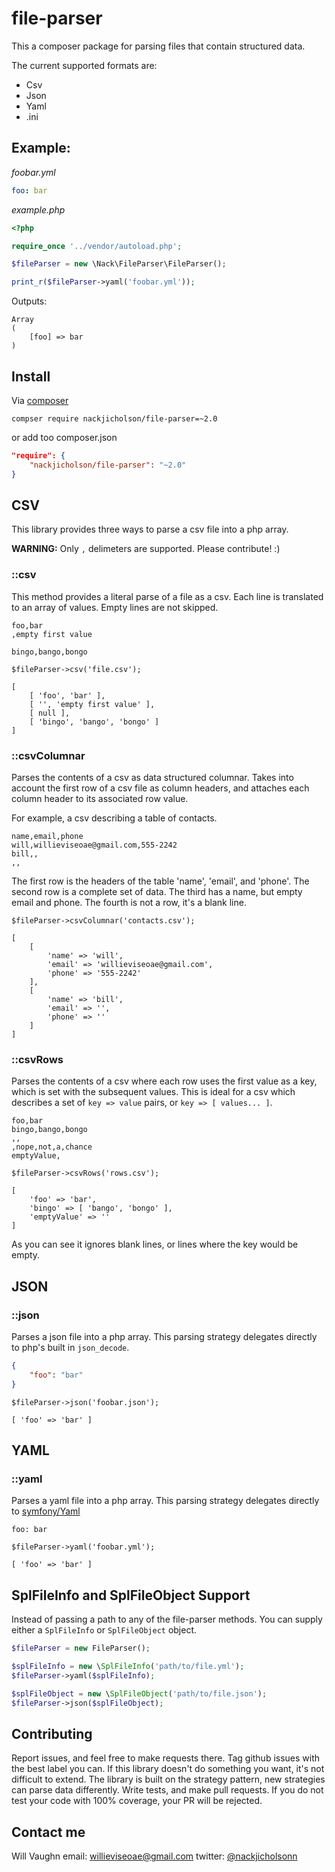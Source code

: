 file-parser
===

This a composer package for parsing files that contain structured data.

The current supported formats are:

- Csv
- Json
- Yaml
- .ini

## Example:

*foobar.yml*
```yaml
foo: bar
```
*example.php*
```php
<?php

require_once '../vendor/autoload.php';

$fileParser = new \Nack\FileParser\FileParser();

print_r($fileParser->yaml('foobar.yml'));
```
Outputs:
```
Array
(
    [foo] => bar
)
```

## Install

Via [composer](http://getComposer.org)

`compser require nackjicholson/file-parser=~2.0`

or add too composer.json
```json
"require": {
    "nackjicholson/file-parser": "~2.0"
}
```

## CSV

This library provides three ways to parse a csv file into a php array.

**WARNING:** Only `,` delimeters are supported. Please contribute! :)

### ::csv

This method provides a literal parse of a file as a csv. Each line is translated to an array of values. Empty lines are not skipped.

```
foo,bar
,empty first value

bingo,bango,bongo
```
`$fileParser->csv('file.csv');`
```
[
    [ 'foo', 'bar' ],
    [ '', 'empty first value' ],
    [ null ],
    [ 'bingo', 'bango', 'bongo' ]
]
```

### ::csvColumnar

Parses the contents of a csv as data structured columnar. Takes into account the first row of a csv file as column headers, and attaches each column header to its associated row value.

For example, a csv describing a table of contacts.
```
name,email,phone
will,willieviseoae@gmail.com,555-2242
bill,,
,,
```
The first row is the headers of the table 'name', 'email', and 'phone'.
The second row is a complete set of data.
The third has a name, but empty email and phone.
The fourth is not a row, it's a blank line.

`$fileParser->csvColumnar('contacts.csv');`
```
[
    [
        'name' => 'will',
        'email' => 'willieviseoae@gmail.com',
        'phone' => '555-2242'
    ],
    [
        'name' => 'bill',
        'email' => '',
        'phone' => ''
    ]
]
```

### ::csvRows

Parses the contents of a csv where each row uses the first value as a key, which is set with the subsequent values. This is ideal for a csv which describes a set of `key => value` pairs, or `key => [ values... ]`.

```
foo,bar
bingo,bango,bongo
,,
,nope,not,a,chance
emptyValue,
```
`$fileParser->csvRows('rows.csv');`
```
[
    'foo' => 'bar',
    'bingo' => [ 'bango', 'bongo' ],
    'emptyValue' => ''
]
```

As you can see it ignores blank lines, or lines where the key would be empty.

## JSON

### ::json

Parses a json file into a php array. This parsing strategy delegates directly to php's built in `json_decode`.

```json
{
    "foo": "bar"
}
```
`$fileParser->json('foobar.json');`
```
[ 'foo' => 'bar' ]
```

## YAML

### ::yaml

Parses a yaml file into a php array. This parsing strategy delegates directly to [symfony/Yaml](http://github.com/symfony/Yaml)

```
foo: bar
```
`$fileParser->yaml('foobar.yml');`
```
[ 'foo' => 'bar' ]
```

## SplFileInfo and SplFileObject Support

Instead of passing a path to any of the file-parser methods. You can supply either a `SplFileInfo` or `SplFileObject` object.

```php
$fileParser = new FileParser();

$splFileInfo = new \SplFileInfo('path/to/file.yml');
$fileParser->yaml($splFileInfo);

$splFileObject = new \SplFileObject('path/to/file.json');
$fileParser->json($splFileObject);
```

## Contributing

Report issues, and feel free to make requests there. Tag github issues with the best label you can.
If this library doesn't do something you want, it's not difficult to extend. The library is built on the strategy pattern, new strategies can parse data differently.
Write tests, and make pull requests. If you do not test your code with 100% coverage, your PR will be rejected.

## Contact me

Will Vaughn
email: willieviseoae@gmail.com
twitter: [@nackjicholsonn](http://twitter.com/nackjicholsonn)
